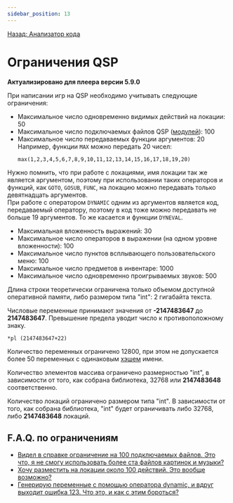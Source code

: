```yaml
---
sidebar_position: 13
---
```

[Назад: Анализатор кода](utilits/analyzer)

# Ограничения QSP

**Актуализировано для плеера версии 5.9.0**

При написании игр на QSP необходимо учитывать следующие ограничения:

*  Максимальное число одновременно видимых действий на локации: 50
*  Максимальное число подключаемых файлов QSP ([модулей](advanced/modules)): 100
*  Максимальное число передаваемых функции аргументов: 20\
    Например, функции `MAX` можно передать 20 чисел:
    ``` qsp
    max(1,2,3,4,5,6,7,8,9,10,11,12,13,14,15,16,17,18,19,20)
    ```
 Нужно помнить, что при работе с локациями, имя локации так же является аргументом, поэтому при использовании таких операторов и функций, как `GOTO`, `GOSUB`, `FUNC`, на локацию можно передавать только девятнадцать аргументов.\
    При работе с оператором `DYNAMIC` одним из аргументов является код, передаваемый оператору, поэтому в код тоже можно передавать не больше 19 аргументов. То же касается и функции `DYNEVAL`.
*  Максимальная вложенность выражений: 30
*  Максимальное число операторов в выражении (на одном уровне вложенности): 100
*  Максимальное число пунктов всплывающего пользовательского меню: 100
*  Максимальное число предметов в инвентаре: 1000
*  Максимальное число одновременно проигрываемых звуков: 500

Длина строки теоретически ограничена только объемом доступной оперативной памяти, либо размером типа "int": 2 гигабайта текста.

Числовые переменные принимают значения от **-2147483647** до **2147483647**. Превышение предела уводит число к противоположному знаку.

``` qsp
*pl (2147483647+22)
```

Количество переменных ограничено 12800, при этом не допускается более 50 переменных с одинаковым [хэшем](http://ru.wikipedia.org/wiki/%D0%A5%D0%B5%D1%88-%D1%81%D1%83%D0%BC%D0%BC%D0%B0) имени.

Количество элементов массива ограничено размерностью "int", в зависимости от того, как собрана библиотека, 32768 или **2147483648** соответственно.

Количество локаций ограничено размером типа "int". В зависимости от того, как собрана библиотека, "int" будет ограничивать либо 32768, либо **2147483648** локаций.

## F.A.Q. по ограничениям

* [Видел в справке ограничение на 100 подключаемых файлов. Это что, я не смогу использовать более ста файлов картинок и музыки?](https://aleksversus.github.io/howdo_faq/pages/podkljuchaemye_fajly_0170.html#faq_23_01)
* [Хочу разместить на локации около 100 действий. Это вообще возможно?](https://aleksversus.github.io/howdo_faq/pages/vyvodimye_dejstvija_0171.html)
* [Генерирую переменные с помощью оператора dynamic, и вдруг выходит ошибка 123. Что это, и как с этим бороться?](https://aleksversus.github.io/howdo_faq/pages/imena_peremennyh_0172.html)
